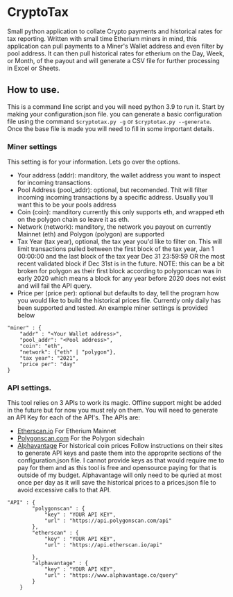 # CryptoTax
Small python application to collate Crypto payments and historical rates for tax reporting. 
Written with small time Etherium miners in mind, this application can pull payments to a Miner's Wallet address and even filter by pool address. 
It can then pull historical rates for etherium on the Day, Week, or Month, of the payout and will generate a CSV file for further processing in Excel or Sheets. 

## How to use. 
This is a command line script and you will need python 3.9 to run it. Start by making your configuration.json file. you can generate a basic configuration file using the command `$cryptotax.py -g` or `$cryptotax.py --generate`. Once the base file is made you will need to fill in some important details. 
### Miner settings
This setting is for your information. Lets go over the options. 
- Your address (addr): manditory, the wallet address you want to inspect for incoming transactions. 
- Pool Address (pool_addr): optional, but recomended. Thit will filter incoming incoming transactions by a specific address. Usually you'll want this to be your pools address  
- Coin (coin): manditory currently this only supports eth, and wrapped eth on the polygon chain so leave it as eth. 
- Network (network): manditory, the network you payout on currently Mainnet (eth) and Polygon (polygon) are supported
- Tax Year (tax year), optional, the tax year you'd like to filter on. This will limit transactions pulled between the first block of the tax year, Jan 1 00:00:00 and the last block of the tax year Dec 31 23:59:59 OR the most recent validated block if Dec 31st is in the future. NOTE: this can be a bit broken for polygon as their first block according to polygonscan was in early 2020 which means a block for any year before 2020 does not exist and will fail the API query. 
- Price per (price per): optional but defaults to day, tell the program how you would like to build the historical prices file. Currently only daily has been supported and tested. 
An example miner settings is provided below 
```
"miner" : {
    "addr" : "<Your Wallet address>",
    "pool_addr": "<Pool address>",
    "coin": "eth", 
    "network": {"eth" | "polygon"},
    "tax year": "2021",
    "price per": "day" 
}
```

### API settings. 
This tool relies on 3 APIs to work its magic. Offline support might be added in the future but for now you must rely on them. You will need to generate an API Key for each of the API's.  The APIs are: 
- [Etherscan.io](https://etherscan.io/) For Etherium Mainnet  
- [Polygonscan.com](https://polygonscan.com/) For the Polygon sidechain
- [Alphavantage](https://www.alphavantage.co/) For historical coin prices 
Follow instructions on their sites to generate API keys and paste them into the approprite sections of the configuration.json file. I cannot provide keys as that would require me to pay for them and as this tool is free and opensource paying for that is outside of my budget. 
Alphavantage will only need to be quried at most once per day as it will save the historical prices to a prices.json file to avoid excessive calls to that API. 
```
"API" : {
        "polygonscan" : {
            "key" : "YOUR API KEY",
            "url" : "https://api.polygonscan.com/api"
        },
        "etherscan" : {
            "key" : "YOUR API KEY",
            "url" : "https://api.etherscan.io/api"

        },
        "alphavantage" : {
            "key" : "YOUR API KEY",
            "url" : "https://www.alphavantage.co/query"
        }
    }
```